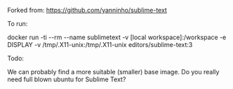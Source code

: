 Forked from: https://github.com/yanninho/sublime-text

To run:

docker run -ti --rm --name sublimetext -v [local workspace]:/workspace -e DISPLAY -v /tmp/.X11-unix:/tmp/.X11-unix editors/sublime-text:3


Todo:

We can probably find a more suitable (smaller) base image. Do you really need full blown ubuntu for Sublime Text?